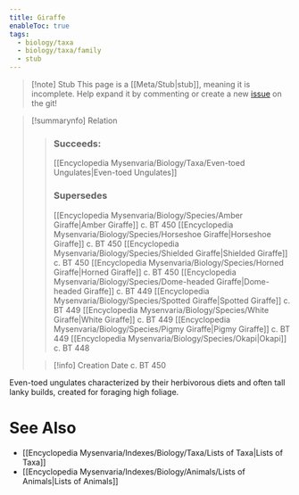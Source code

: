 ```yaml
---
title: Giraffe
enableToc: true
tags:
  - biology/taxa
  - biology/taxa/family
  - stub
---
```


> [!note] Stub
> This page is a [[Meta/Stub|stub]], meaning it is incomplete. Help expand it by commenting or create a new [issue](https://github.com/RagtimeGal/quartz--encyclopedia-mysenvaria/issues/new/choose) on the git!


> [!summary[](Meta/Stubs.md)nfo] Relation
> > ### Succeeds:
> > [[Encyclopedia Mysenvaria/Biology/Taxa/Even-toed Ungulates|Even-toed Ungulates]]
> > ### Supersedes 
> > [[Encyclopedia Mysenvaria/Biology/Species/Amber Giraffe|Amber Giraffe]] c. BT 450
> > [[Encyclopedia Mysenvaria/Biology/Species/Horseshoe Giraffe|Horseshoe Giraffe]] c. BT 450
> > [[Encyclopedia Mysenvaria/Biology/Species/Shielded Giraffe|Shielded Giraffe]] c. BT 450
> > [[Encyclopedia Mysenvaria/Biology/Species/Horned Giraffe|Horned Giraffe]] c. BT 450
> > [[Encyclopedia Mysenvaria/Biology/Species/Dome-headed Giraffe|Dome-headed Giraffe]] c. BT 449
> > [[Encyclopedia Mysenvaria/Biology/Species/Spotted Giraffe|Spotted Giraffe]] c. BT 449
> > [[Encyclopedia Mysenvaria/Biology/Species/White Giraffe|White Giraffe]] c. BT 449
> > [[Encyclopedia Mysenvaria/Biology/Species/Pigmy Giraffe|Pigmy Giraffe]] c. BT 449
> > [[Encyclopedia Mysenvaria/Biology/Species/Okapi|Okapi]] c. BT 448
>
> > [!info] Creation Date
> > c. BT 450

Even-toed ungulates characterized by their herbivorous diets and often tall lanky builds, created for foraging high foliage.

# See Also
- [[Encyclopedia Mysenvaria/Indexes/Biology/Taxa/Lists of Taxa|Lists of Taxa]]
- [[Encyclopedia Mysenvaria/Indexes/Biology/Animals/Lists of Animals|Lists of Animals]]
